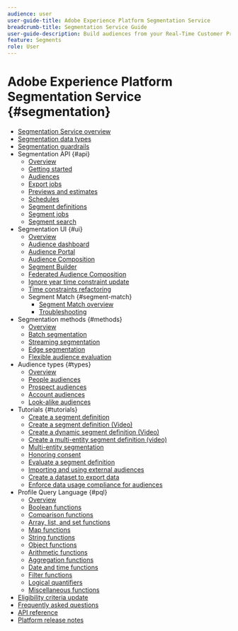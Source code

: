 ```yaml
---
audience: user
user-guide-title: Adobe Experience Platform Segmentation Service
breadcrumb-title: Segmentation Service Guide
user-guide-description: Build audiences from your Real-Time Customer Profile data using Adobe Experience Platform generated segment definitions or external sources.
feature: Segments
role: User
---
```


# Adobe Experience Platform Segmentation Service {#segmentation}

- [Segmentation Service overview](home.md)
- [Segmentation data types](data-types.md)
- [Segmentation guardrails](https://experienceleague.adobe.com/docs/experience-platform/profile/guardrails.html#segmentation-guardrails)
- Segmentation API {#api}
    - [Overview](api/overview.md)
    - [Getting started](api/getting-started.md)
    - [Audiences](api/audiences.md)
    - [Export jobs](api/export-jobs.md)
    - [Previews and estimates](api/previews-and-estimates.md)
    - [Schedules](api/schedules.md)
    - [Segment definitions](api/segment-definitions.md)
    - [Segment jobs](api/segment-jobs.md)
    - [Segment search](api/segment-search.md)
- Segmentation UI {#ui}
    - [Overview](ui/overview.md)
    - [Audience dashboard](ui/audience-dashboard.md)
    - [Audience Portal](ui/audience-portal.md)
    - [Audience Composition](ui/audience-composition.md)
    - [Segment Builder](ui/segment-builder.md)
    - [Federated Audience Composition](https://experienceleague.adobe.com/en/docs/federated-audience-composition/using/home)
    - [Ignore year time constraint update](ui/ignore-year.md)
    - [Time constraints refactoring](ui/segment-refactoring.md)
    - Segment Match {#segment-match}
      - [Segment Match overview](ui/segment-match/overview.md) 
      - [Troubleshooting](ui/segment-match/troubleshooting.md)
- Segmentation methods {#methods}
  - [Overview](methods/overview.md)
  - [Batch segmentation](methods/batch-segmentation.md)
  - [Streaming segmentation](methods/streaming-segmentation.md)
  - [Edge segmentation](methods/edge-segmentation.md)
  - [Flexible audience evaluation](methods/flexible-audience-evaluation.md)
- Audience types {#types}
  - [Overview](types/overview.md)
  - [People audiences](types/people-audiences.md)
  - [Prospect audiences](types/prospect-audiences.md)
  - [Account audiences](types/account-audiences.md)
  - [Look-alike audiences](types/lookalike-audiences.md)
- Tutorials {#tutorials}
  - [Create a segment definition](tutorials/create-a-segment.md)
  - [Create a segment definition (Video)](video/create-segment.md)
  - [Create a dynamic segment definition (Video)](video/create-a-dynamic-segment.md)
  - [Create a multi-entity segment definition (video)](video/create-multi-entity-segments.md)
  - [Multi-entity segmentation](tutorials/multi-entity-segmentation.md)
  - [Honoring consent](tutorials/consents.md)
  - [Evaluate a segment definition](tutorials/evaluate-a-segment.md)
  - [Importing and using external audiences](tutorials/using-external-audiences.md)
  - [Create a dataset to export data](tutorials/create-dataset-export-segment.md)
  - [Enforce data usage compliance for audiences](tutorials/governance.md)
- Profile Query Language {#pql}
  - [Overview](pql/overview.md)
  - [Boolean functions](pql/boolean-functions.md)
  - [Comparison functions](pql/comparison-functions.md)
  - [Array, list, and set functions](pql/array-functions.md)
  - [Map functions](pql/map-functions.md)
  - [String functions](pql/string-functions.md)
  - [Object functions](pql/object-functions.md)
  - [Arithmetic functions](pql/arithmetic-functions.md)
  - [Aggregation functions](pql/aggregation-functions.md)
  - [Date and time functions](pql/datetime-functions.md)
  - [Filter functions](pql/filter-functions.md)
  - [Logical quantifiers](pql/logical-quantifiers.md)
  - [Miscellaneous functions](pql/misc-functions.md)
- [Eligibility criteria update](./eligibility-criteria-update.md)
- [Frequently asked questions](./faq.md)
- [API reference](https://www.adobe.io/experience-platform-apis/references/segmentation/)
- [Platform release notes](https://experienceleague.adobe.com/en/docs/experience-platform/release-notes/latest)